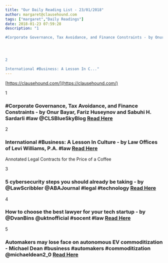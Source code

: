 ```yaml
---
title: "Our Daily Reading List - 23/01/2018"
author: margaret@clausehound.com
tags: ["margaret","Daily Readings"]
date: 2018-01-23 07:59:28
description: "1

#Corporate Governance, Tax Avoidance, and Finance Constraints - by Onur Bayar, Fariz Huseynov and Sabuhi H. Sardarli #law @CLSBlueSkyBlog Read Here

 


2

International #Business: A Lesson In C..."
---
```


[https://clausehound.com/](https://clausehound.com/)

1

### #Corporate Governance, Tax Avoidance, and Finance Constraints - by Onur Bayar, Fariz Huseynov and Sabuhi H. Sardarli #law @CLSBlueSkyBlog [Read Here](https://goo.gl/pEs9c8)

 

2

### International #Business: A Lesson In Culture - by Law Offices of Levi Williams, P.A. #law [Read Here](https://goo.gl/9Ukyxx)

Annotated Legal Contracts
for the Price of a Coffee

3

### 5 cybersecurity steps you should already be taking - by @LawScribbler @ABAJournal #legal #technology [Read Here](https://goo.gl/rM6Lbj)

 

4

### How to choose the best lawyer for your tech startup - by @DvanBins @uktnofficial #socent #law [Read Here](https://goo.gl/XN4d3G)

 

5

### Automakers may lose face on autonomous EV commoditization - Michael Dean #business #automakers #commoditization @michaeldean2_0 [Read Here](https://www.bloomberg.com/professional/blog/automakers-may-lose-face-autonomous-ev-commoditization/)

 